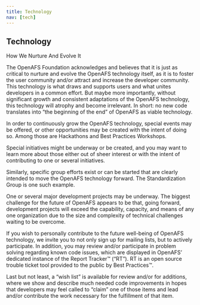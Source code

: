 ```yaml
---
title: Technology
nav: [tech]
---
```


## Technology ##

How We Nurture And Evolve It

The OpenAFS Foundation acknowledges and believes that it is just as critical to nurture and evolve the OpenAFS technology itself, as it is to foster the user community and/or attract and increase the developer community.  This technology is what draws and supports users and what unites developers in a common effort.  But maybe more importantly, without significant growth and consistent adaptations of the OpenAFS technology, this technology will atrophy and become irrelevant.  In short: no new code translates into “the beginning of the end” of OpenAFS as viable technology.
 
In order to continuously grow the OpenAFS technology, special events may be offered, or other opportunities may be created with the intent of doing so.  Among those are Hackathons and Best Practices Workshops.

Special initiatives might be underway or be created, and you may want to learn more about those either out of sheer interest or with the intent of contributing to one or several initiatives.

Similarly, specific group efforts exist or can be started that are clearly intended to move the OpenAFS technology forward.  The Standardization Group is one such example.

One or several major development projects may be underway.  The biggest challenge for the future of OpenAFS appears to be that, going forward, development projects will exceed the capability, capacity, and means of any one organization due to the size and complexity of technical challenges waiting to be overcome. 

If you wish to personally contribute to the future well-being of OpenAFS technology, we invite you to not only sign up for mailing lists, but to actively participate.  In addition, you may review and/or participate in problem solving regarding known code issues, which are displayed in OpenAFS’ dedicated instance of the Report Tracker™ (“RT”).  RT is an open source trouble ticket tool provided to the public by Best Practices™.

Last but not least, a “wish list” is available for review and/or for additions, where we show and describe much needed code improvements in hopes that developers may feel called to “claim” one of those items and lead and/or contribute the work necessary for the fulfillment of that item.

